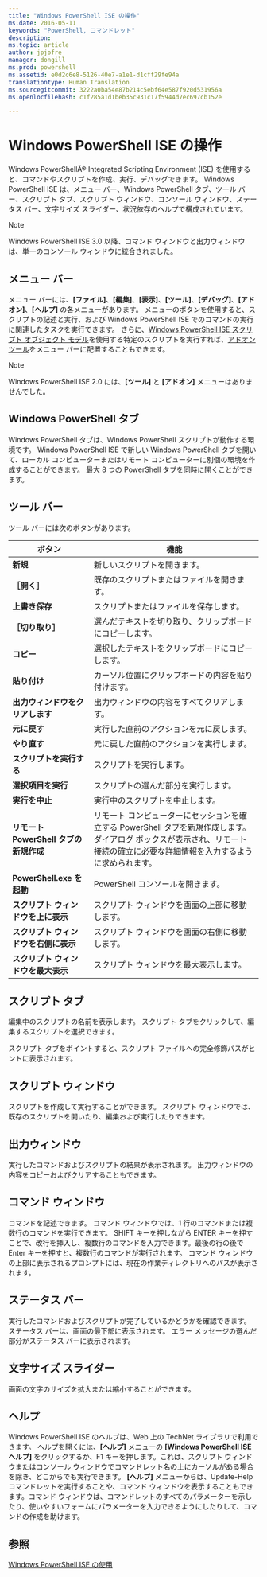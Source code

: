 ```yaml
---
title: "Windows PowerShell ISE の操作"
ms.date: 2016-05-11
keywords: "PowerShell, コマンドレット"
description: 
ms.topic: article
author: jpjofre
manager: dongill
ms.prod: powershell
ms.assetid: e0d2c6e8-5126-40e7-a1e1-d1cff29fe94a
translationtype: Human Translation
ms.sourcegitcommit: 3222a0ba54e87b214c5ebf64e587f920d531956a
ms.openlocfilehash: c1f285a1d1beb35c931c17f5944d7ec697cb152e

---
```


# Windows PowerShell ISE の操作
Windows PowerShellÂ® Integrated Scripting Environment (ISE) を使用すると、コマンドやスクリプトを作成、実行、デバッグできます。 Windows PowerShell ISE は、メニュー バー、Windows PowerShell タブ、ツール バー、スクリプト タブ、スクリプト ウィンドウ、コンソール ウィンドウ、ステータス バー、文字サイズ スライダー、状況依存のヘルプで構成されています。

> [!NOTE]
> Windows PowerShell ISE 3.0 以降、コマンド ウィンドウと出力ウィンドウは、単一のコンソール ウィンドウに統合されました。

## メニュー バー
メニュー バーには、**[ファイル]**、**[編集]**、**[表示]**、**[ツール]**、**[デバッグ]**、**[アドオン]**、**[ヘルプ]** の各メニューがあります。 メニューのボタンを使用すると、スクリプトの記述と実行、および Windows PowerShell ISE でのコマンドの実行に関連したタスクを実行できます。 さらに、[Windows PowerShell ISE スクリプト オブジェクト モデル](../../core-powershell/ise/The-Windows-PowerShell-ISE-Scripting-Object-Model.md)を使用する特定のスクリプトを実行すれば、[アドオン ツール](../../core-powershell/ise/The-ISEAddOnTool-Object.md)をメニュー バーに配置することもできます。

> [!NOTE]
> Windows PowerShell ISE 2.0 には、**[ツール]** と **[アドオン]** メニューはありませんでした。

## Windows PowerShell タブ
Windows PowerShell タブは、Windows PowerShell スクリプトが動作する環境です。 Windows PowerShell ISE で新しい Windows PowerShell タブを開いて、ローカル コンピューターまたはリモート コンピューターに別個の環境を作成することができます。 最大 8 つの PowerShell タブを同時に開くことができます。

## ツール バー
ツール バーには次のボタンがあります。

|ボタン|機能|
|----------|------------|
|**新規**|新しいスクリプトを開きます。|
|**［開く］**|既存のスクリプトまたはファイルを開きます。|
|**上書き保存**|スクリプトまたはファイルを保存します。|
|**［切り取り］**|選んだテキストを切り取り、クリップボードにコピーします。|
|**コピー**|選択したテキストをクリップボードにコピーします。|
|**貼り付け**|カーソル位置にクリップボードの内容を貼り付けます。|
|**出力ウィンドウをクリアします**|出力ウィンドウの内容をすべてクリアします。|
|**元に戻す**|実行した直前のアクションを元に戻します。|
|**やり直す**|元に戻した直前のアクションを実行します。|
|**スクリプトを実行する**|スクリプトを実行します。|
|**選択項目を実行**|スクリプトの選んだ部分を実行します。|
|**実行を中止**|実行中のスクリプトを中止します。|
|**リモート PowerShell タブの新規作成**|リモート コンピューターにセッションを確立する PowerShell タブを新規作成します。 ダイアログ ボックスが表示され、リモート接続の確立に必要な詳細情報を入力するように求められます。|
|**PowerShell.exe を起動**|PowerShell コンソールを開きます。|
|**スクリプト ウィンドウを上に表示**|スクリプト ウィンドウを画面の上部に移動します。|
|**スクリプト ウィンドウを右側に表示**|スクリプト ウィンドウを画面の右側に移動します。|
|**スクリプト ウィンドウを最大表示**|スクリプト ウィンドウを最大表示します。|

## スクリプト タブ
編集中のスクリプトの名前を表示します。 スクリプト タブをクリックして、編集するスクリプトを選択できます。

スクリプト タブをポイントすると、スクリプト ファイルへの完全修飾パスがヒントに表示されます。

## スクリプト ウィンドウ
スクリプトを作成して実行することができます。 スクリプト ウィンドウでは、既存のスクリプトを開いたり、編集および実行したりできます。

## 出力ウィンドウ
実行したコマンドおよびスクリプトの結果が表示されます。 出力ウィンドウの内容をコピーおよびクリアすることもできます。

## コマンド ウィンドウ
コマンドを記述できます。 コマンド ウィンドウでは、1 行のコマンドまたは複数行のコマンドを実行できます。 SHIFT キーを押しながら ENTER キーを押すことで、改行を挿入し、複数行のコマンドを入力できます。最後の行の後で Enter キーを押すと、複数行のコマンドが実行されます。 コマンド ウィンドウの上部に表示されるプロンプトには、現在の作業ディレクトリへのパスが表示されます。

## ステータス バー
実行したコマンドおよびスクリプトが完了しているかどうかを確認できます。 ステータス バーは、画面の最下部に表示されます。 エラー メッセージの選んだ部分がステータス バーに表示されます。

## 文字サイズ スライダー
画面の文字のサイズを拡大または縮小することができます。

## ヘルプ
Windows PowerShell ISE のヘルプは、Web 上の TechNet ライブラリで利用できます。 ヘルプを開くには、**[ヘルプ]** メニューの **[Windows PowerShell ISE ヘルプ]** をクリックするか、F1 キーを押します。これは、スクリプト ウィンドウまたはコンソール ウィンドウでコマンドレット名の上にカーソルがある場合を除き、どこからでも実行できます。 **[ヘルプ]** メニューからは、Update-Help コマンドレットを実行することや、コマンド ウィンドウを表示することもできます。コマンド ウィンドウは、コマンドレットのすべてのパラメーターを示したり、使いやすいフォームにパラメーターを入力できるようにしたりして、コマンドの作成を助けます。

## 参照
[Windows PowerShell ISE の使用](../../core-powershell/ise/Using-the-Windows-PowerShell-ISE.md)




<!--HONumber=Aug16_HO4-->



